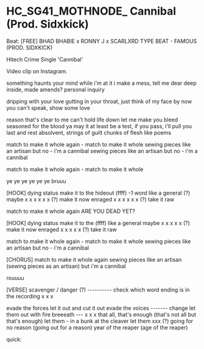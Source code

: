 # HC_SG41_MOTHNODE_ Cannibal (Prod. Sidxkick)
Beat: [FREE] BHAD BHABIE x RONNY J x SCARLXRD TYPE BEAT - FAMOUS (PROD. SIDXKICK)

Hitech Crime Single 'Cannibal'

Video clip on Instagram.

something haunts your mind
while i'm at it i make a mess, tell me dear
deep inside, made amends? personal inquiry

dripping with your love
gutting in your throat, just think of my face
by now you can't speak, show some love

reason that's clear to me
can't hold life down
let me make you bleed
seasoned for the blood ya
may it at least be a test, 
if you pass, i'll pull you 
last and rest absolvent, strings of guilt 
chunks of flesh like poems

match to make it whole
again - match to make it whole 
sewing pieces like an artisan
but no - i'm a cannibal
sewing pieces like an artisan
but no - i'm a cannibal

match to make it whole
again - match to make it whole 


ye ye ye ye ye ye
bruuu

[HOOK]
dying status make it to the hideout (ffff) -1 word 
like a general (?)
maybe x x x x x x (?)
make it now
enraged x x x x x x (?)
take it raw

match to make it whole again
ARE YOU DEAD YET?

[HOOK]
dying status make it to the (ffff)
like a general
maybe x x x x x (?)
make it now
enraged x x x x x (?)
take it raw

match to make it whole
again - match to make it whole 
sewing pieces like an artisan
but no - i'm a cannibal

[CHORUS]
match to make it whole again
sewing pieces like an artisan (sewing pieces as an artisan) 
but i'm a cannibal

rouuuu

[VERSE] 
scavenger / danger (?) ---------- check which word ending is in the recording
x
x
x

evade the forces
let it out and cut it out
evade the voices ------- change
let them out with fire
breeeath ---
x
x
x
that all, that's enough (that's not all but that's enough)
let them - in a bunk at the cleaver 
let them xxx (?) going for no reason (going out for a reason)
year of the reaper (age of the reaper)

quick: 






